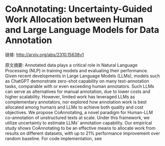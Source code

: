 # CoAnnotating: Uncertainty-Guided Work Allocation between Human and Large Language Models for Data Annotation

链接: http://arxiv.org/abs/2310.15638v1

原文摘要:
Annotated data plays a critical role in Natural Language Processing (NLP) in
training models and evaluating their performance. Given recent developments in
Large Language Models (LLMs), models such as ChatGPT demonstrate zero-shot
capability on many text-annotation tasks, comparable with or even exceeding
human annotators. Such LLMs can serve as alternatives for manual annotation,
due to lower costs and higher scalability. However, limited work has leveraged
LLMs as complementary annotators, nor explored how annotation work is best
allocated among humans and LLMs to achieve both quality and cost objectives. We
propose CoAnnotating, a novel paradigm for Human-LLM co-annotation of
unstructured texts at scale. Under this framework, we utilize uncertainty to
estimate LLMs' annotation capability. Our empirical study shows CoAnnotating to
be an effective means to allocate work from results on different datasets, with
up to 21% performance improvement over random baseline. For code
implementation, see 